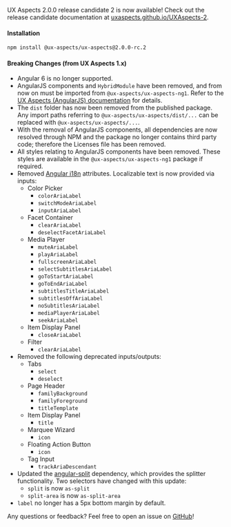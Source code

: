 UX Aspects 2.0.0 release candidate 2 is now available! Check out the release candidate documentation at [uxaspects.github.io/UXAspects-2](https://uxaspects.github.io/UXAspects-2).

#### Installation
````bash
npm install @ux-aspects/ux-aspects@2.0.0-rc.2
````

#### Breaking Changes (from UX Aspects 1.x)
* Angular 6 is no longer supported.
* AngularJS components and `HybridModule` have been removed, and from now on must be imported from `@ux-aspects/ux-aspects-ng1`. Refer to the [UX Aspects (AngularJS) documentation](https://uxaspects.github.io/UXAspects-ng1/#/changelog) for details.
* The `dist` folder has now been removed from the published package. Any import paths referring to `@ux-aspects/ux-aspects/dist/...` can be replaced with `@ux-aspects/ux-aspects/...`.
* With the removal of AngularJS components, all dependencies are now resolved through NPM and the package no longer contains third party code; therefore the Licenses file has been removed.
* All styles relating to AngularJS components have been removed. These styles are available in the `@ux-aspects/ux-aspects-ng1` package if required.
* Removed [Angular i18n](https://angular.io/guide/i18n) attributes. Localizable text is now provided via inputs:
    * Color Picker
        * `colorAriaLabel`
        * `switchModeAriaLabel`
        * `inputAriaLabel`
    * Facet Container
        * `clearAriaLabel`
        * `deselectFacetAriaLabel`
    * Media Player
        * `muteAriaLabel`
        * `playAriaLabel`
        * `fullscreenAriaLabel`
        * `selectSubtitlesAriaLabel`
        * `goToStartAriaLabel`
        * `goToEndAriaLabel`
        * `subtitlesTitleAriaLabel`
        * `subtitlesOffAriaLabel`
        * `noSubtitlesAriaLabel`
        * `mediaPlayerAriaLabel`
        * `seekAriaLabel`
    * Item Display Panel
        * `closeAriaLabel`
    * Filter
        * `clearAriaLabel`
* Removed the following deprecated inputs/outputs:
    * Tabs
        * `select`
        * `deselect`
    * Page Header
        * `familyBackground`
        * `familyForeground`
        * `titleTemplate`
    * Item Display Panel
        * `title`
    * Marquee Wizard
        * `icon`
    * Floating Action Button
        * `icon`
    * Tag Input
        * `trackAriaDescendant`
* Updated the [angular-split](https://bertrandg.github.io/angular-split/#/documentation) dependency, which provides the splitter functionality. Two selectors have changed with this update:
    * `split` is now `as-split`
    * `split-area` is now `as-split-area`
* `label` no longer has a 5px bottom margin by default.

Any questions or feedback? Feel free to open an issue on [GitHub](https://github.com/UXAspects/UXAspects-2/issues)!
